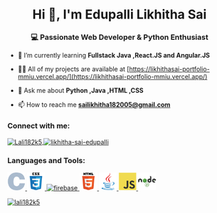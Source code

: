 <h1 align="center">Hi 👋, I'm Edupalli Likhitha Sai</h1>
<h3 align="center">💻 Passionate Web Developer & Python Enthusiast</h3>


- 🌱 I’m currently learning **Fullstack Java ,React.JS and Angular.JS**

- 👨‍💻 All of my projects are available at [https://likhithasai-portfolio-mmiu.vercel.app/](https://likhithasai-portfolio-mmiu.vercel.app/)

- 💬 Ask me about **Python ,Java ,HTML ,CSS**

- 📫 How to reach me **sailikhitha182005@gmail.com**

<h3 align="left">Connect with me:</h3>
<p align="left">
  <a href="https://github.com/Lali182k5" target="blank">
    <img align="center" src="https://raw.githubusercontent.com/rahuldkjain/github-profile-readme-generator/master/src/images/icons/Social/github.svg" alt="Lali182k5" height="30" width="40" />
  </a>
  <a href="https://linkedin.com/in/likhitha-sai-edupalli-50ba5b2a1/" target="blank">
    <img align="center" src="https://raw.githubusercontent.com/rahuldkjain/github-profile-readme-generator/master/src/images/icons/Social/linked-in-alt.svg" alt="likhitha-sai-edupalli" height="30" width="40" />
  </a>
</p>

<h3 align="left">Languages and Tools:</h3>
<p align="left"> <a href="https://www.cprogramming.com/" target="_blank" rel="noreferrer"> <img src="https://raw.githubusercontent.com/devicons/devicon/master/icons/c/c-original.svg" alt="c" width="40" height="40"/> </a> <a href="https://www.w3schools.com/css/" target="_blank" rel="noreferrer"> <img src="https://raw.githubusercontent.com/devicons/devicon/master/icons/css3/css3-original-wordmark.svg" alt="css3" width="40" height="40"/> </a> <a href="https://firebase.google.com/" target="_blank" rel="noreferrer"> <img src="https://www.vectorlogo.zone/logos/firebase/firebase-icon.svg" alt="firebase" width="40" height="40"/> </a> <a href="https://www.w3.org/html/" target="_blank" rel="noreferrer"> <img src="https://raw.githubusercontent.com/devicons/devicon/master/icons/html5/html5-original-wordmark.svg" alt="html5" width="40" height="40"/> </a> <a href="https://www.java.com" target="_blank" rel="noreferrer"> <img src="https://raw.githubusercontent.com/devicons/devicon/master/icons/java/java-original.svg" alt="java" width="40" height="40"/> </a> <a href="https://developer.mozilla.org/en-US/docs/Web/JavaScript" target="_blank" rel="noreferrer"> <img src="https://raw.githubusercontent.com/devicons/devicon/master/icons/javascript/javascript-original.svg" alt="javascript" width="40" height="40"/> </a> <a href="https://nodejs.org" target="_blank" rel="noreferrer"> <img src="https://raw.githubusercontent.com/devicons/devicon/master/icons/nodejs/nodejs-original-wordmark.svg" alt="nodejs" width="40" height="40"/> </a> <a href="https://reactjs.org/" target="_blank" rel="noreferrer"> 

<p><img align="center" src="https://github-readme-streak-stats.herokuapp.com/?user=lali182k5&" alt="lali182k5" /></p>
